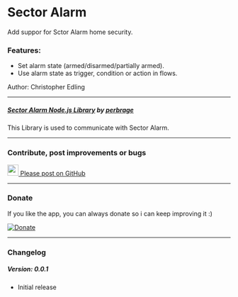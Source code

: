 # Sector Alarm

Add suppor for Sctor Alarm home security.

### Features:
* Set alarm state (armed/disarmed/partially armed).
* Use alarm state as trigger, condition or action in flows.

Author: Christopher Edling

---
##### [Sector Alarm Node.js Library](https://github.com/perbrage/sectoralarm) by [perbrage](https://github.com/perbrage)
This Library is used to communicate with Sector Alarm.

---
### Contribute, post improvements or bugs

[<img src="https://s18955.pcdn.co/wp-content/uploads/2018/02/github.png" width="25"/> Please post on GitHub](https://github.com/Vaggan)

---
### Donate

If you like the app, you can always donate so i can keep improving it :)

[![Donate](https://www.paypalobjects.com/webstatic/en_US/i/btn/png/btn_donate_92x26.png)](https://paypal.me/christopheredling)

---
### Changelog

##### Version: 0.0.1
- Initial release